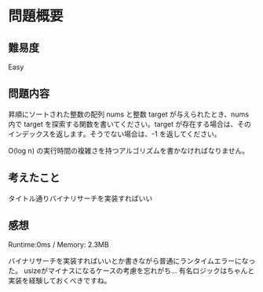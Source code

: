 # 問題概要

## 難易度

Easy

## 問題内容

昇順にソートされた整数の配列 nums と整数 target が与えられたとき、nums 内で target を探索する関数を書いてください。target が存在する場合は、そのインデックスを返します。そうでない場合は、-1 を返してください。

O(log n) の実行時間の複雑さを持つアルゴリズムを書かなければなりません。

## 考えたこと

タイトル通りバイナリサーチを実装すればいい

## 感想

Runtime:0ms / Memory: 2.3MB

バイナリサーチを実装すればいいとか書きながら普通にランタイムエラーになった。
usizeがマイナスになるケースの考慮を忘れがち…
有名ロジックはちゃんと実装を経験しておくべきですね。